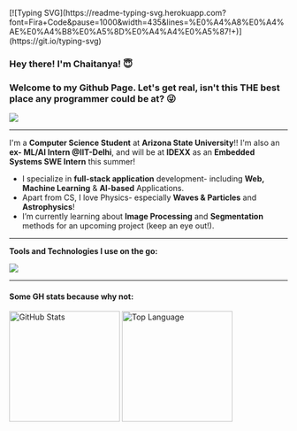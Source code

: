 <p>
[![Typing SVG](https://readme-typing-svg.herokuapp.com?font=Fira+Code&pause=1000&width=435&lines=%E0%A4%A8%E0%A4%AE%E0%A4%B8%E0%A5%8D%E0%A4%A4%E0%A5%87!+)](https://git.io/typing-svg)
  
  <h3> Hey there! I'm Chaitanya! 😇</h3>
  <h3>Welcome to my Github Page. Let's get real, isn't this THE best place any programmer could be at? 😜</h3>
  
  ![](https://komarev.com/ghpvc/?username=CHAITANYA-CHAURASIA&color=blue&style=for-the-badge)
  
</p>
<hr />

 I'm a **Computer Science Student** at **Arizona State University**!! I'm also an **ex- ML/AI Intern @IIT-Delhi**, and will be at **IDEXX** as an **Embedded Systems SWE Intern** this summer!

- I specialize in **full-stack application** development- including **Web, Machine Learning** & **AI-based** Applications.
- Apart from CS, I love Physics- especially **Waves & Particles** and **Astrophysics**!
- I’m currently learning about **Image Processing** and **Segmentation** methods for an upcoming project (keep an eye out!).



<hr />

**Tools and Technologies I use on the go:**

<p align="left">
 <img src="https://skillicons.dev/icons?i=python,java,cpp,javascript,typescript,html,css,react,express,nodejs,aws,git,linux,docker,figma&perline=30" />
</p>
<hr />

<h4 align="left">
  Some GH stats because why not:
</h4>
<div align="left">
  <img src="https://github-readme-stats.vercel.app/api?username=CHAITANYA-CHAURASIA&show_icons=true" alt="GitHub Stats" height="200px"/>
  <img alt = "Top Language" src="https://github-readme-stats.vercel.app/api/top-langs/?username=CHAITANYA-CHAURASIA&hide=html,&title_color=5391FE&text_color=555&layout=donut" height="200px" />
</div>
